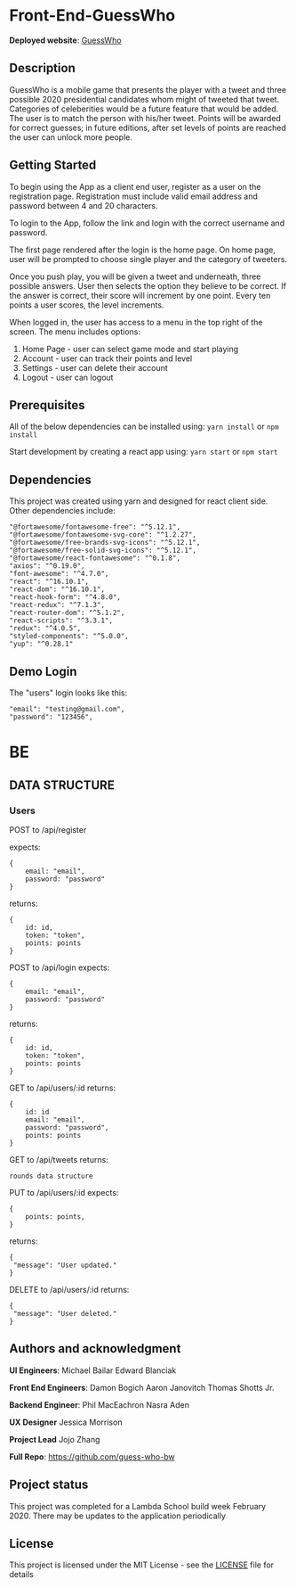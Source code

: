 # Front-End-GuessWho

**Deployed website**:
[GuessWho](https://guess-who-build-week-2.netlify.com/)

## Description

GuessWho is a mobile game that presents the player with a tweet and three possible 2020 presidential candidates whom might of tweeted that tweet. Categories of celeberities would be a future feature that would be added. The user is to match the person with his/her tweet. Points will be awarded for correct guesses; in future editions, after set levels of points are reached the user can unlock more people. 

## Getting Started

To begin using the App as a client end user, register as a user on the registration page. Registration must include valid email address and password between 4 and 20 characters.

To login to the App, follow the link and login with the correct username and password.

The first page rendered after the login is the home page. On home page, user will be prompted to choose single player and the category of tweeters.

Once you push play, you will be given a tweet and underneath, three possible answers. User then selects the option they believe to be correct. If the answer is correct, their score will increment by one point. Every ten points a user scores, the level increments.

When logged in, the user has access to a menu in the top right of the screen. The menu includes options:
1. Home Page - user can select game mode and start playing
2. Account - user can track their points and level
3. Settings - user can delete their account
4. Logout - user can logout

## Prerequisites

All of the below dependencies can be installed using:
`yarn install` or `npm install`

Start development by creating a react app using:
`yarn start` or `npm start`

## Dependencies

This project was created using yarn and designed for react client side. Other dependencies include:

```
"@fortawesome/fontawesome-free": "^5.12.1",
"@fortawesome/fontawesome-svg-core": "^1.2.27",
"@fortawesome/free-brands-svg-icons": "^5.12.1",
"@fortawesome/free-solid-svg-icons": "^5.12.1",
"@fortawesome/react-fontawesome": "^0.1.8",
"axios": "^0.19.0",
"font-awesome": "^4.7.0",
"react": "^16.10.1",
"react-dom": "^16.10.1",
"react-hook-form": "^4.8.0",
"react-redux": "^7.1.3",
"react-router-dom": "^5.1.2",
"react-scripts": "^3.3.1",
"redux": "^4.0.5",
"styled-components": "^5.0.0",
"yup": "^0.28.1"
```
 ## Demo Login
 
The "users" login looks like this:

```
"email": "testing@gmail.com",
"password": "123456",
```
# BE

## DATA STRUCTURE

### Users
POST to /api/register

expects:
```
{
    email: "email",
    password: "password"
}
```
returns:
```
{
    id: id, 
    token: "token",
    points: points
}
```

POST to /api/login
expects: 
```
{
    email: "email",
    password: "password"
}
```
returns:
```
{
    id: id, 
    token: "token",
    points: points
}
```

GET to /api/users/:id
returns:
```
{
    id: id
    email: "email",
    password: "password",
    points: points
}
```

GET to /api/tweets
returns:
```
rounds data structure
```


PUT to /api/users/:id
expects: 
```
{
    points: points,
}
```

returns:
```
{
 "message": "User updated."
}
```


DELETE to /api/users/:id
returns:
```
{
 "message": "User deleted."
}
```
## Authors and acknowledgment

**UI Engineers**:
Michael Bailar
Edward Blanciak

**Front End Engineers**:
Damon Bogich
Aaron Janovitch
Thomas Shotts Jr.

**Backend Engineer**:
Phil MacEachron
Nasra Aden

**UX Designer**
Jessica Morrison

**Project Lead**
Jojo Zhang

**Full Repo**:
https://github.com/guess-who-bw

## Project status

This project was completed for a Lambda School build week February 2020. There may be updates to the application periodically

## License

This project is licensed under the MIT License - see the [LICENSE](LICENSE) file for details